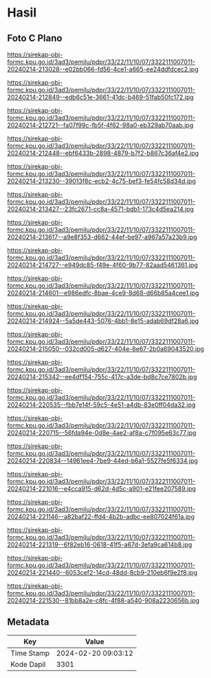 # Hasil

## Foto C Plano

https://sirekap-obj-formc.kpu.go.id/3ad3/pemilu/pdpr/33/22/11/10/07/3322111007011-20240214-213028--e02bb066-fd56-4ce1-a665-ee24ddfdcec2.jpg

https://sirekap-obj-formc.kpu.go.id/3ad3/pemilu/pdpr/33/22/11/10/07/3322111007011-20240214-212849--edb6c51e-3661-41dc-b469-51fab50fc172.jpg

https://sirekap-obj-formc.kpu.go.id/3ad3/pemilu/pdpr/33/22/11/10/07/3322111007011-20240214-212721--fa07f99c-fb5f-4f62-98a0-eb329ab70aab.jpg

https://sirekap-obj-formc.kpu.go.id/3ad3/pemilu/pdpr/33/22/11/10/07/3322111007011-20240214-212448--ebf6433b-2898-4879-b7f2-b867c36af4e2.jpg

https://sirekap-obj-formc.kpu.go.id/3ad3/pemilu/pdpr/33/22/11/10/07/3322111007011-20240214-213230--39013f8c-ecb2-4c75-bef3-fe54fc58d34d.jpg

https://sirekap-obj-formc.kpu.go.id/3ad3/pemilu/pdpr/33/22/11/10/07/3322111007011-20240214-213427--23fc2671-cc8a-4571-bdb1-173c4d5ea214.jpg

https://sirekap-obj-formc.kpu.go.id/3ad3/pemilu/pdpr/33/22/11/10/07/3322111007011-20240214-213617--a9e8f353-d662-44ef-be97-a967a57a23b9.jpg

https://sirekap-obj-formc.kpu.go.id/3ad3/pemilu/pdpr/33/22/11/10/07/3322111007011-20240214-214727--e949dc85-f49e-4f60-9b77-82aad5461361.jpg

https://sirekap-obj-formc.kpu.go.id/3ad3/pemilu/pdpr/33/22/11/10/07/3322111007011-20240214-214601--e986edfc-8bae-4ce9-8d68-d66b85a4cee1.jpg

https://sirekap-obj-formc.kpu.go.id/3ad3/pemilu/pdpr/33/22/11/10/07/3322111007011-20240214-214924--5a5de443-5076-4bb1-8e15-adab69df28a6.jpg

https://sirekap-obj-formc.kpu.go.id/3ad3/pemilu/pdpr/33/22/11/10/07/3322111007011-20240214-215050--032cd005-d627-404e-8e67-2b0a69043520.jpg

https://sirekap-obj-formc.kpu.go.id/3ad3/pemilu/pdpr/33/22/11/10/07/3322111007011-20240214-215342--ee4df154-755c-417c-a3de-bd8c7ce7802b.jpg

https://sirekap-obj-formc.kpu.go.id/3ad3/pemilu/pdpr/33/22/11/10/07/3322111007011-20240214-220535--fbb7e14f-59c5-4e51-a4db-83e0ff04da32.jpg

https://sirekap-obj-formc.kpu.go.id/3ad3/pemilu/pdpr/33/22/11/10/07/3322111007011-20240214-220715--56fda94e-0d8e-4ae2-af8a-c7f095e63c77.jpg

https://sirekap-obj-formc.kpu.go.id/3ad3/pemilu/pdpr/33/22/11/10/07/3322111007011-20240214-220834--14961ee4-7be9-44ed-b6a1-5527fe5f6334.jpg

https://sirekap-obj-formc.kpu.go.id/3ad3/pemilu/pdpr/33/22/11/10/07/3322111007011-20240214-221016--e4cca915-d62d-4d5c-a901-e21fee207589.jpg

https://sirekap-obj-formc.kpu.go.id/3ad3/pemilu/pdpr/33/22/11/10/07/3322111007011-20240214-221146--a82baf22-ffd4-4b2b-adbc-ee807024f61a.jpg

https://sirekap-obj-formc.kpu.go.id/3ad3/pemilu/pdpr/33/22/11/10/07/3322111007011-20240214-221319--6f82eb16-0618-41f5-a67d-3efa9ca614b8.jpg

https://sirekap-obj-formc.kpu.go.id/3ad3/pemilu/pdpr/33/22/11/10/07/3322111007011-20240214-221440--6053cef2-14cd-48dd-8cb9-210eb6f9e2f8.jpg

https://sirekap-obj-formc.kpu.go.id/3ad3/pemilu/pdpr/33/22/11/10/07/3322111007011-20240214-221530--81bb8a2e-c8fc-4f88-a540-908a2230656b.jpg


## Metadata

| Key        | Value               |
| ---------- | ------------------- |
| Time Stamp | 2024-02-20 09:03:12 |
| Kode Dapil | 3301                |



